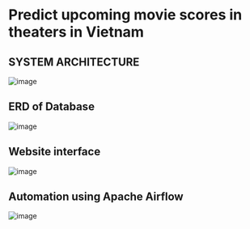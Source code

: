 # Predict upcoming movie scores in theaters in Vietnam
## SYSTEM ARCHITECTURE
![image](https://github.com/nhatdo022002/Seminar-KHDL/assets/88343299/63958aa1-a117-494d-8d3d-a5d64565b9f4)
## ERD of Database
![image](https://github.com/nhatdo022002/Seminar-KHDL/assets/88343299/614f27f9-28b0-4e4f-8fb0-c70b05be7c09)
## Website interface
![image](https://github.com/nhatdo022002/Seminar-KHDL/assets/88343299/aaab3cf1-e0cc-44a0-ae2d-3ad0a992b3c8)
## Automation using Apache Airflow
![image](https://github.com/nhatdo022002/Seminar-KHDL/assets/88343299/b7e476d9-3792-4ae0-b9e6-464368fcf7c8)


